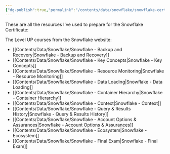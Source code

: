 ```yaml
---
{"dg-publish":true,"permalink":"/contents/data/snowflake/snowflake-certificate-exam-prep/","tags":["Snowflake","Certificate"],"created":"2023-12-28T23:59:15.920+01:00","updated":"2024-01-05T16:21:46.023+01:00"}
---
```


These are all the resources I've used to prepare for the Snowflake Certificate:

The Level UP courses from the Snowflake website:
- [[Contents/Data/Snowflake/Snowflake - Backup and Recovery\|Snowflake - Backup and Recovery]]
- [[Contents/Data/Snowflake/Snowflake - Key Concepts\|Snowflake - Key Concepts]]
- [[Contents/Data/Snowflake/Snowflake - Resource Monitoring\|Snowflake - Resource Monitoring]]
- [[Contents/Data/Snowflake/Snowflake - Data Loading\|Snowflake - Data Loading]]
- [[Contents/Data/Snowflake/Snowflake - Container Hierarchy\|Snowflake - Container Hierarchy]]
- [[Contents/Data/Snowflake/Snowflake - Context\|Snowflake - Context]]
- [[Contents/Data/Snowflake/Snowflake - Query & Results History\|Snowflake - Query & Results History]]
- [[Contents/Data/Snowflake/Snowflake - Account Options & Assurances\|Snowflake - Account Options & Assurances]]
- [[Contents/Data/Snowflake/Snowflake - Ecosystem\|Snowflake - Ecosystem]]
- [[Contents/Data/Snowflake/Snowflake - Final Exam\|Snowflake - Final Exam]]
